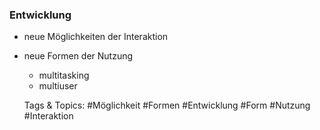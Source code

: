 ### Entwicklung

- neue Möglichkeiten der Interaktion
- neue Formen der Nutzung

	- multitasking
	- multiuser

   Tags & Topics:
   #Möglichkeit
   #Formen
   #Entwicklung
   #Form
   #Nutzung
   #Interaktion